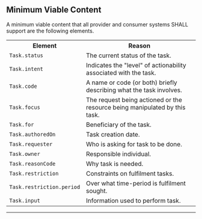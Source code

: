 ## Minimum Viable Content

A minimum viable content that all provider and consumer systems SHALL support are the following elements.

<table class="assets">
<tr>
<th width="30%">Element</th>
<th width="70%">Reason</th>
</tr>
<tr>
<td><code>Task.status</code></td>
<td>The current status of the task.</td>
</tr>
<tr>
<td><code>Task.intent</code></td>
<td>Indicates the "level" of actionability associated with the task.</td>
</tr>
<tr>
<td><code>Task.code</code></td>
<td>A name or code (or both) briefly describing what the task involves.</td>
</tr>
<tr>
<td><code>Task.focus</code></td>
<td>The request being actioned or the resource being manipulated by this task.</td>
</tr>
<tr>
<td><code>Task.for</code></td>
<td>Beneficiary of the task.</td>
</tr>
<tr>
<td><code>Task.authoredOn</code></td>
<td>Task creation date.</td>
</tr>
<tr>
<td><code>Task.requester</code></td>
<td>Who is asking for task to be done.</td>
</tr>
<tr>
<td><code>Task.owner</code></td>
<td>Responsible individual.</td>
</tr>
<tr>
<td><code>Task.reasonCode</code></td>
<td>Why task is needed.</td>
</tr>
<tr>
<td><code>Task.restriction</code></td>
<td>Constraints on fulfilment tasks.</td>
</tr>
<tr>
<td><code>Task.restriction.period</code></td>
<td>Over what time-period is fulfilment sought.
</td>
</tr>
<tr>
<td><code>Task.input</code></td>
<td>Information used to perform task.</td>
</tr>
</table>

---
